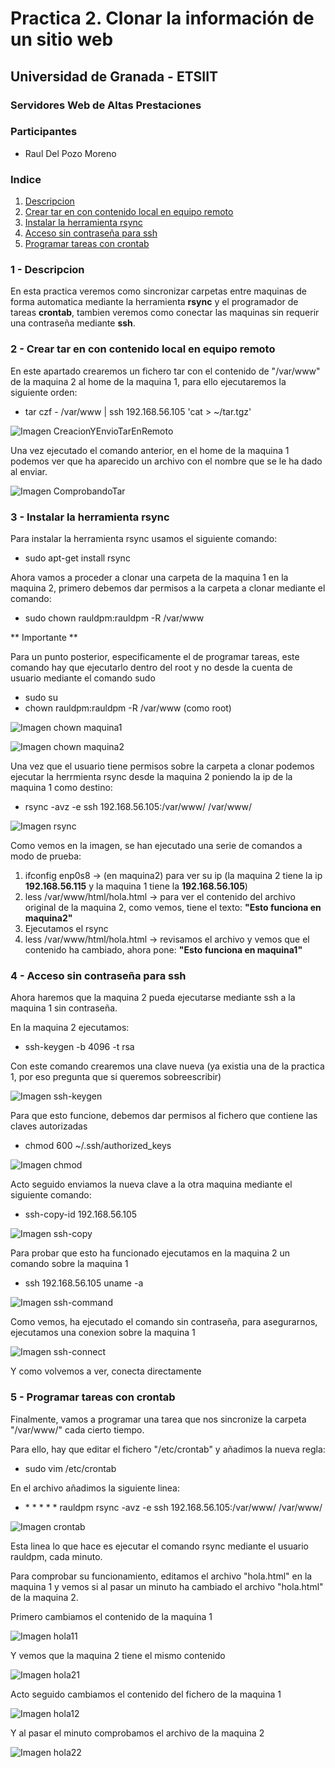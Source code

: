 # Practica 2. Clonar la información de un sitio web #
 
## Universidad de Granada - ETSIIT ##
### Servidores Web de Altas Prestaciones ###

### Participantes ###

- Raul Del Pozo Moreno

### Indice ###

1. [Descripcion](#id1)
2. [Crear tar en con contenido local en equipo remoto](#id2)
3. [Instalar la herramienta rsync](#id3)
4. [Acceso sin contraseña para ssh](#id4)
5. [Programar tareas con crontab](#id5)

### 1 - Descripcion <a name="id1"></a>

En esta practica veremos como sincronizar carpetas entre maquinas de forma automatica mediante la herramienta **rsync** y el programador de tareas **crontab**, tambien veremos como conectar las maquinas sin requerir una contraseña mediante **ssh**.

### 2 - Crear tar en con contenido local en equipo remoto <a name="id2"></a>

En este apartado crearemos un fichero tar con el contenido de "/var/www" de la maquina 2 al home de la maquina 1, para ello ejecutaremos la siguiente orden:

- tar czf - /var/www | ssh 192.168.56.105 'cat > ~/tar.tgz'

![Imagen CreacionYEnvioTarEnRemoto](https://github.com/rauldpm/SWAP1718/blob/master/Practica2/Imagenes/enviandoArchivo.png "Imagen CreacionYEnvioTarEnRemoto")

Una vez ejecutado el comando anterior, en el home de la maquina 1 podemos ver que ha aparecido un archivo con el nombre que se le ha dado al enviar.

![Imagen ComprobandoTar](https://github.com/rauldpm/SWAP1718/blob/master/Practica2/Imagenes/archivoRecibido.png "Imagen ComprobandoTar")


### 3 - Instalar la herramienta rsync <a name="id3"></a>

Para instalar la herramienta rsync usamos el siguiente comando:

- sudo apt-get install rsync

Ahora vamos a proceder a clonar una carpeta de la maquina 1 en la maquina 2, primero debemos dar permisos a la carpeta a clonar mediante el comando:

- sudo chown rauldpm:rauldpm -R /var/www

** Importante ** 

Para un punto posterior, especificamente el de programar tareas, este comando hay que ejecutarlo dentro del root y no desde la cuenta de usuario mediante el comando sudo

- sudo su
- chown rauldpm:rauldpm -R /var/www (como root)

![Imagen chown maquina1](https://github.com/rauldpm/SWAP1718/blob/master/Practica2/Imagenes/chown1.png "Imagen chown maquina 1")

![Imagen chown maquina2](https://github.com/rauldpm/SWAP1718/blob/master/Practica2/Imagenes/chown2.png "Imagen chown maquina 2")

Una vez que el usuario tiene permisos sobre la carpeta a clonar podemos ejecutar la herrmienta rsync desde la maquina 2 poniendo la ip de la maquina 1 como destino:

- rsync -avz -e ssh 192.168.56.105:/var/www/ /var/www/

![Imagen rsync](https://github.com/rauldpm/SWAP1718/blob/master/Practica2/Imagenes/rsyncMaquina1a2.png "Imagen rsync")

Como vemos en la imagen, se han ejecutado una serie de comandos a modo de prueba:

1. ifconfig enp0s8 -> (en maquina2) para ver su ip (la maquina 2 tiene la ip **192.168.56.115** y la maquina 1 tiene la **192.168.56.105**)
2. less /var/www/html/hola.html -> para ver el contenido del archivo original de la maquina 2, como vemos, tiene el texto: **"Esto funciona en maquina2"**
3. Ejecutamos el rsync
4. less /var/www/html/hola.html -> revisamos el archivo y vemos que el contenido ha cambiado, ahora pone: **"Esto funciona en maquina1"**


### 4 - Acceso sin contraseña para ssh <a name="id4"></a>

Ahora haremos que la maquina 2 pueda ejecutarse mediante ssh a la maquina 1 sin contraseña.

En la maquina 2 ejecutamos:

- ssh-keygen -b 4096 -t rsa

Con este comando crearemos una clave nueva (ya existia una de la practica 1, por eso pregunta que si queremos sobreescribir)

![Imagen ssh-keygen](https://github.com/rauldpm/SWAP1718/blob/master/Practica2/Imagenes/ssh-keygen.png "Imagen ssh-keygen")

Para que esto funcione, debemos dar permisos al fichero que contiene las claves autorizadas

- chmod 600 ~/.ssh/authorized_keys

![Imagen chmod](https://github.com/rauldpm/SWAP1718/blob/master/Practica2/Imagenes/chmod.png "Imagen chmod")

Acto seguido enviamos la nueva clave a la otra maquina mediante el siguiente comando:

- ssh-copy-id 192.168.56.105

![Imagen ssh-copy](https://github.com/rauldpm/SWAP1718/blob/master/Practica2/Imagenes/ssh-copy.png "Imagen ssh-copy")

Para probar que esto ha funcionado ejecutamos en la maquina 2 un comando sobre la maquina 1

- ssh 192.168.56.105 uname -a

![Imagen ssh-command](https://github.com/rauldpm/SWAP1718/blob/master/Practica2/Imagenes/sshCommand.png "Imagen ssh-command")

Como vemos, ha ejecutado el comando sin contraseña, para asegurarnos, ejecutamos una conexion sobre la maquina 1

![Imagen ssh-connect](https://github.com/rauldpm/SWAP1718/blob/master/Practica2/Imagenes/sshConnect.png "Imagen ssh-command")

Y como volvemos a ver, conecta directamente

### 5 - Programar tareas con crontab <a name="id5"></a>

Finalmente, vamos a programar una tarea que nos sincronize la carpeta "/var/www/" cada cierto tiempo.

Para ello, hay que editar el fichero "/etc/crontab" y añadimos la nueva regla:

- sudo vim /etc/crontab

En el archivo añadimos la siguiente linea:

- \*  \*  \* \* \* rauldpm rsync -avz -e ssh 192.168.56.105:/var/www/ /var/www/

![Imagen crontab](https://github.com/rauldpm/SWAP1718/blob/master/Practica2/Imagenes/crontab.png "Imagen crontab")

Esta linea lo que hace es ejecutar el comando rsync mediante el usuario rauldpm, cada minuto.

Para comprobar su funcionamiento, editamos el archivo "hola.html" en la maquina 1 y vemos si al pasar un minuto ha cambiado el archivo "hola.html" de la maquina 2.

Primero cambiamos el contenido de la maquina 1

![Imagen hola11](https://github.com/rauldpm/SWAP1718/blob/master/Practica2/Imagenes/hola11.png "Imagen hola11")

Y vemos que la maquina 2 tiene el mismo contenido

![Imagen hola21](https://github.com/rauldpm/SWAP1718/blob/master/Practica2/Imagenes/hola21.png "Imagen hola21")

Acto seguido cambiamos el contenido del fichero de la maquina 1

![Imagen hola12](https://github.com/rauldpm/SWAP1718/blob/master/Practica2/Imagenes/hola12.png "Imagen hola12")

Y al pasar el minuto comprobamos el archivo de la maquina 2

![Imagen hola22](https://github.com/rauldpm/SWAP1718/blob/master/Practica2/Imagenes/hola22.png "Imagen hola22")




